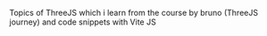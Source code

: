 Topics of ThreeJS which i learn from the course by bruno (ThreeJS journey) and code snippets  with Vite JS
